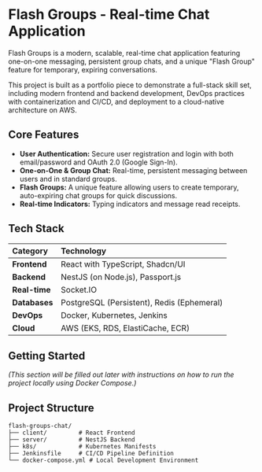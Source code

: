 # Flash Groups - Real-time Chat Application

Flash Groups is a modern, scalable, real-time chat application featuring one-on-one messaging, persistent group chats, and a unique "Flash Group" feature for temporary, expiring conversations.

This project is built as a portfolio piece to demonstrate a full-stack skill set, including modern frontend and backend development, DevOps practices with containerization and CI/CD, and deployment to a cloud-native architecture on AWS.

## Core Features

- **User Authentication:** Secure user registration and login with both email/password and OAuth 2.0 (Google Sign-In).
- **One-on-One & Group Chat:** Real-time, persistent messaging between users and in standard groups.
- **Flash Groups:** A unique feature allowing users to create temporary, auto-expiring chat groups for quick discussions.
- **Real-time Indicators:** Typing indicators and message read receipts.

## Tech Stack

| Category              | Technology                               |
| :-------------------- | :--------------------------------------- |
| **Frontend** | React with TypeScript, Shadcn/UI         |
| **Backend** | NestJS (on Node.js), Passport.js         |
| **Real-time** | Socket.IO                                |
| **Databases** | PostgreSQL (Persistent), Redis (Ephemeral) |
| **DevOps** | Docker, Kubernetes, Jenkins              |
| **Cloud** | AWS (EKS, RDS, ElastiCache, ECR)         |

## Getting Started

*(This section will be filled out later with instructions on how to run the project locally using Docker Compose.)*

## Project Structure

```
flash-groups-chat/
├── client/         # React Frontend
├── server/         # NestJS Backend
├── k8s/            # Kubernetes Manifests
├── Jenkinsfile     # CI/CD Pipeline Definition
└── docker-compose.yml # Local Development Environment
